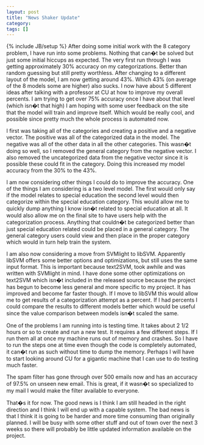```yaml
---
layout: post
title: "News Shaker Update"
category:
tags: []
---
```

{% include JB/setup %}
After doing some initial work with the 8 category problem, I have run into some problems. Nothing that can�t be solved but just some initial hiccups as expected. The very first run through I was getting approximately 30% accuracy on my categorizations. Better than random guessing but still pretty worthless. After changing to a different layout of the model, I am now getting around 43%. Which 43% (on average of the 8 models some are higher) also sucks. I now have about 5 different ideas after talking with a professor at CU at how to improve my overall percents. I am trying to get over 75% accuracy once I have about that level (which isn�t that high) I am hoping with some user feedback on the site that the model will train and improve itself. Which would be really cool, and possible since pretty much the whole process is automated now. 

I first was taking all of the categories and creating a positive and a negative vector. The positive was all of the categorized data in the model. The negative was all of the other data in all the other categories. This wasn�t doing so well, so I removed the general category from the negative vector. I also removed the uncategorized data from the negative vector since it is possible these could fit in the category. Doing this increased my model accuracy from the 30% to the 43%.

I am now considering other things I could do to improve the accuracy. One of the things I am considering is a two level model. The first would only say if the model relates to special education the second level would then categorize within the special education category. This would allow me to quickly dump anything I know isn�t related to special education at all. It would also allow me on the final site to have users help with the categorization process. Anything that couldn�t be categorized better than just special education related could be placed in a general category. The general category users could view and then place in the proper category which would in turn help train the system.

I am also now considering a move from SVMlight to libSVM. Apparently libSVM offers some better options and optimizations, but still uses the same input format. This is important because text2SVM, took awhile and was written with SVMlight in mind. I have done some other optimizations on text2SVM which isn�t included in the released source because the project has begun to become less general and more specific to my project. It has improved and become far faster though. If I move to libSVM this would allow me to get results of a categorization attempt as a percent. If I had percents I could compare the results to different models better which would be useful since the value comparison between models isn�t scaled the same.

One of the problems I am running into is testing time. It takes about 2 1/2 hours or so to create and run a new test. It requires a few different steps. If I run them all at once my machine runs out of memory and crashes. So I have to run the steps one at time even though the code is completely automated, it can�t run as such without time to dump the memory. Perhaps I will have to start looking around CU for a gigantic machine that I can use to do testing much faster. 

The spam filter has gone through over 500 emails now and has an accuracy of 97.5% on unseen new email. This is great, if it wasn�t so specialized to my mail I would make the filter available to everyone.

That�s it for now. The good news is I think I am still headed in the right direction and I think I will end up with a capable system. The bad news is that I think it is going to be harder and more time consuming than originally planned. I will be busy with some other stuff and out of town over the next 3 weeks so there will probably be little updated information available on the project.